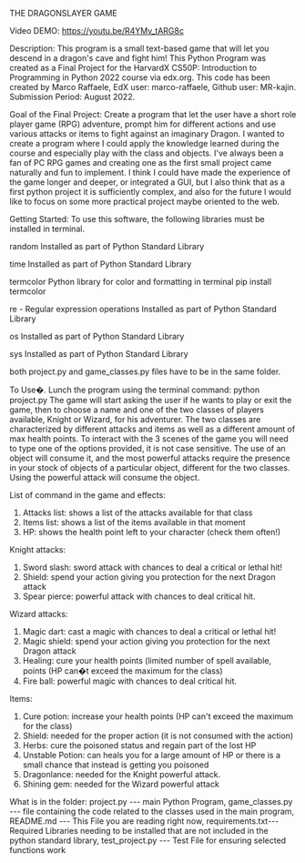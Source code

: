 THE DRAGONSLAYER GAME

Video DEMO: https://youtu.be/R4YMv_tARG8c

Description: This program is a small text-based game that will let you descend in a dragon's cave and fight him! 
This Python Program was created as a Final Project for the HarvardX CS50P: Introduction to Programming in Python 2022 course via edx.org. This code has been created by Marco Raffaele, EdX user: marco-raffaele, Github user: MR-kajin. Submission Period: August 2022.

Goal of the Final Project: Create a program that let the user have a short role player game (RPG) adventure, prompt him for different actions and use various attacks or items to fight against an imaginary Dragon. 
I wanted to create a program where I could apply the knowledge learned during the course and especially play with the class and objects. I've always been a fan of PC RPG games and creating one as the first small project came naturally and fun to implement. 
I think I could have made the experience of the game longer and deeper, or integrated a GUI, but I also think that as a first python project it is sufficiently complex, and also for the future I would like to focus on some more practical project maybe oriented to the web. 

Getting Started: To use this software, the following libraries must be installed in terminal.

random
Installed as part of Python Standard Library

time
Installed as part of Python Standard Library

termcolor
Python library for color and formatting in terminal 
pip install termcolor

re - Regular expression operations
Installed as part of Python Standard Library

os 
Installed as part of Python Standard Library

sys
Installed as part of Python Standard Library


both project.py and game_classes.py files have to be in the same folder. 



To Use�. Lunch the program using the terminal command: python project.py
The game will start asking the user if he wants to play or exit the game, then to choose a name and one of the two classes of players available, Knight or Wizard, for his adventurer. The two classes are characterized by different attacks and items as well as a different amount of max health points.  To interact with the 3 scenes of the game you will need to type one of the options provided, it is not case sensitive. 
The use of an object will consume it, and the most powerful attacks require the presence in your stock of objects of a particular object, different for the two classes. Using the powerful attack will consume the object. 

List of command in the game and effects:
1.	Attacks list: shows a list of the attacks available for that class
2.	Items list: shows a list of the items available in that moment
3.	HP: shows the health point left to your character (check them often!)

Knight attacks:
1.	Sword slash: sword attack with chances to deal a critical or lethal hit!
2.	Shield: spend your action giving you protection for the next Dragon attack
3.	Spear pierce: powerful attack with chances to deal critical hit.

Wizard attacks:
1.	Magic dart: cast a magic with chances to deal a critical or lethal hit!
2.	Magic shield: spend your action giving you protection for the next Dragon attack
1.	Healing: cure your health points (limited number of spell available, points (HP can�t exceed the maximum for the class)
3.	Fire ball: powerful magic with chances to deal critical hit.

Items:
1.	Cure potion: increase your health points (HP can't exceed the maximum for the class)
2.	Shield: needed for the proper action (it is not consumed with the action)
3.	Herbs: cure the poisoned status and regain part of the lost HP
4.	Unstable Potion: can heals you for a large amount of HP or there is a small chance that instead is getting you poisoned
5.	Dragonlance: needed for the Knight powerful attack. 
6.	Shining gem: needed for the Wizard powerful attack

What is in the folder: project.py --- main Python Program, game_classes.py --- file containing the code related to the classes used in the main program, README.md --- This File you are reading right now, requirements.txt--- Required Libraries needing to be installed that are not included in the python standard library, test_project.py --- Test File for ensuring selected functions work

